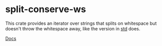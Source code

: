 # split-conserve-ws

This crate provides an iterator over strings that splits on whitespace
but doesn't throw the whitespace away, like the version in
[std](https://doc.rust-lang.org/std/primitive.str.html#method.split_whitespace)
does.

[Docs](https://docs.rs/split_preserve/0.1.0/split_preserve/)
